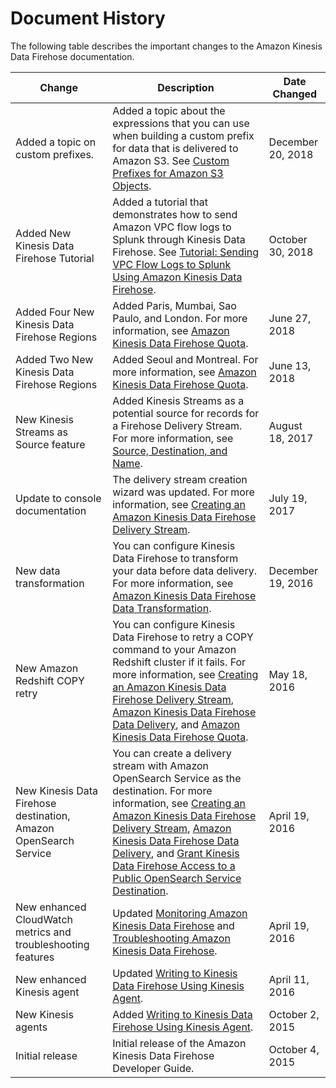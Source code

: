 # Document History<a name="history"></a>

The following table describes the important changes to the Amazon Kinesis Data Firehose documentation\.


| Change | Description | Date Changed | 
| --- | --- | --- | 
| Added a topic on custom prefixes\. | Added a topic about the expressions that you can use when building a custom prefix for data that is delivered to Amazon S3\. See [Custom Prefixes for Amazon S3 Objects](s3-prefixes.md)\. | December 20, 2018 | 
| Added New Kinesis Data Firehose Tutorial | Added a tutorial that demonstrates how to send Amazon VPC flow logs to Splunk through Kinesis Data Firehose\. See [Tutorial: Sending VPC Flow Logs to Splunk Using Amazon Kinesis Data Firehose](vpc-splunk-tutorial.md)\. | October 30, 2018 | 
| Added Four New Kinesis Data Firehose Regions | Added Paris, Mumbai, Sao Paulo, and London\. For more information, see [Amazon Kinesis Data Firehose Quota](limits.md)\. | June 27, 2018 | 
| Added Two New Kinesis Data Firehose Regions | Added Seoul and Montreal\. For more information, see [Amazon Kinesis Data Firehose Quota](limits.md)\. | June 13, 2018 | 
| New Kinesis Streams as Source feature | Added Kinesis Streams as a potential source for records for a Firehose Delivery Stream\. For more information, see [Source, Destination, and Name](create-name.md)\. | August 18, 2017 | 
| Update to console documentation | The delivery stream creation wizard was updated\. For more information, see [Creating an Amazon Kinesis Data Firehose Delivery Stream](basic-create.md)\. | July 19, 2017 | 
| New data transformation | You can configure Kinesis Data Firehose to transform your data before data delivery\. For more information, see [Amazon Kinesis Data Firehose Data Transformation](data-transformation.md)\. | December 19, 2016 | 
| New Amazon Redshift COPY retry | You can configure Kinesis Data Firehose to retry a COPY command to your Amazon Redshift cluster if it fails\. For more information, see [Creating an Amazon Kinesis Data Firehose Delivery Stream](basic-create.md), [Amazon Kinesis Data Firehose Data Delivery](basic-deliver.md), and [Amazon Kinesis Data Firehose Quota](limits.md)\. | May 18, 2016 | 
| New Kinesis Data Firehose destination, Amazon OpenSearch Service | You can create a delivery stream with Amazon OpenSearch Service as the destination\. For more information, see [Creating an Amazon Kinesis Data Firehose Delivery Stream](basic-create.md), [Amazon Kinesis Data Firehose Data Delivery](basic-deliver.md), and [Grant Kinesis Data Firehose Access to a Public OpenSearch Service Destination](controlling-access.md#using-iam-es)\. | April 19, 2016 | 
| New enhanced CloudWatch metrics and troubleshooting features | Updated [Monitoring Amazon Kinesis Data Firehose](monitoring.md) and [Troubleshooting Amazon Kinesis Data Firehose](troubleshooting.md)\. | April 19, 2016 | 
| New enhanced Kinesis agent | Updated [Writing to Kinesis Data Firehose Using Kinesis Agent](writing-with-agents.md)\. | April 11, 2016 | 
| New Kinesis agents | Added [Writing to Kinesis Data Firehose Using Kinesis Agent](writing-with-agents.md)\. | October 2, 2015 | 
| Initial release | Initial release of the Amazon Kinesis Data Firehose Developer Guide\. | October 4, 2015 | 